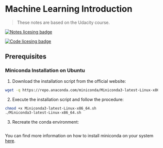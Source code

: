 [miniconda-installation]: https://docs.conda.io/en/latest/miniconda.html

[license-cc]: http://creativecommons.org/licenses/by-nc-sa/4.0/
[license-cc-badge]: https://img.shields.io/badge/License-CC%20BY--NC--SA%204.0-lightgrey.svg?style=for-the-badge

[license-mit]: https://opensource.org/licenses/MIT
[license-mit-badge]:  https://img.shields.io/github/license/dexpota/kitty-themes.svg?style=for-the-badge

# Machine Learning Introduction

> These notes are based on the Udacity course.

[![Notes licesing badge][license-cc-badge]][license-cc]

[![Code licesing badge][license-mit-badge]][license-mit]

## Prerequisites

### Miniconda Installation on Ubuntu

1. Download the installation script from the official website:
  ```bash
  wget -q https://repo.anaconda.com/miniconda/Miniconda3-latest-Linux-x86_64.sh
  ```
2. Execute the installation script and follow the procedure:
  ```bash
  chmod +x Miniconda3-latest-Linux-x86_64.sh
  ./Miniconda3-latest-Linux-x86_64.sh
  ```
3. Recreate the conda environment:
  ```bash

  ```

You can find more information on how to install miniconda on your system
[here](miniconda-installation).
